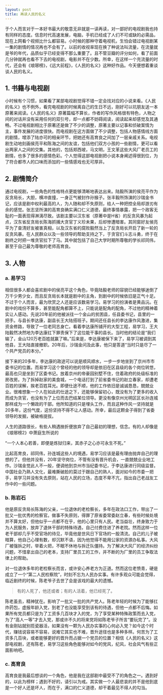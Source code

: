 ```yaml
---
layout: post
title: 再读人民的名义
---
```

于个人而言对于一本好书最大的敬意无非就是一读再读，对一部好的电视剧我也持有同样的态度。信息时代高速发展，电脑，手机已经成了人们不可或缺的必需品，现在上网看个视频比什么都容易。小时候的那种守着电视机，生怕会错过电视剧某一集的剧情的情况再也不会有了。以前的收视率现在换了种说法叫流量，在流量就是爷的年代，品质似乎已经变得不那么重要了。且不管豆瓣的评分如何，看了前面几分钟就再也看不下去的电视剧，电影并不在少数。所幸，在这样一个充流量的时代，还会有《琅琊榜》，《远大前程》，《人民的名义》这种好作品。今天便想着重谈谈人民的名义。

## 1. 书籍与电视剧

小时候有个习惯，如果看了某部电视剧觉得不错一定会找对应的小说来看。《人民的名义》也不例外，看完电视剧的时候离自己的生日不远，刚好可以坑朋友送一本原著来阅读。《人民的名义》原著篇幅不算长，作者的写作风格很有特色，人物之间的对话并没有采用任何的双引号，却一点都不妨碍阅读，阅读起来却感觉及其通畅。不过电视剧相比于原著还是做了不少的调整，原著主要以记事和侦破案情为主，事件发展的进度很快。而电视剧在这方面做了不少调整，包括人物感情线方面的剧情，增添了陆亦可的相亲环节，把她还有高育良之间加了一层亲戚关系。电视剧生动地刻画侯亮平和陈海之间的友谊，包括他们双方小孩的一些剧情，更可以看出两家人之间的交集。其他的，包括郑西坡，马文明，王文革这些大风厂老员工的剧情，也多了很多的感情色彩。个人觉得这部电视剧把小说本身阐述得很到位，为了符合都市人的口味而添加的一些情感戏也无可厚非。

## 2. 剧情简介

通过电视剧，一些角色的性格特点更能够清晰地表达出来。陆毅所演的侯亮平作为反贪局长，大胆，横冲直撞，一身正气被封作孙猴子。张丰毅所饰演的沙瑞金书记，应该是剧中权利最高的人，为人随和却不失原则，给人一种把控全局却游刃有余的感觉。张志坚所演的高育良确实满口仁义道德，最终事情暴露，把一个政客无耻的一面表现得淋漓尽致。该剧主要以汉东省（原著中是H省）的反贪风暴为起点，汉东省反贪局长陈海抓捕大贪官丁义珍未果，后却惨遭暗害。其同窗好友侯亮平为了查清好友被害真相，以及汉东省的腐败毅然当上了反贪局长开启了新一轮的反贪风暴。在人民群众以及一些领导的帮助支持之下，于贪官们斗志斗勇，终于在剧终之时把一堆贪官拉下了马。其中就包括了自己大学时期所尊敬的学长祁同伟，甚至于自己最为尊敬的老师高育良。

## 3. 人物

### a. 易学习

相信很多人都会喜欢剧中的侯亮平这个角色，毕竟陆毅老师的容貌已经能够迷倒了万千少男少女，而且反贪局长本就是剧中的主角，到剧中的时候依旧是正气十足。不过于个人而言，最为欣赏之人还是应该数易学习。易学习的扮演者是黄品沅。在剧中的戏份不算多，甚至能配角都算不上，只能说是配角的配角，不过他的精神着实让人感动。先说20年前的他被派往一个金山的贫困县，任县委书记，县里的一把手。与县长李达康，副县长王大陆搭班子。期间还任县长的李达康作风激进，集资金修路，导致了一位老同志身亡。看着李达康所铺开的大型工程，易学习，王大陆毅然决然地为李达康扛下罪责保下了这位能干事的县长。当时他的结论是“我们输了，金山120万老百姓就赢了嘛。”后来是，李达康被保下来了，易学习被调到其他县，王大陆直接撤职。20年后，沙瑞金问及此事，他只是答道“当时只是尽了一个共产党员的本分。”

接下来的20多年，李达康的政途可以说是顺风顺水，一步一步地坐到了京州市市委书记的位置。而易学习这个曾经的他的领导却是依旧在区县级的各个岗位转悠，最高也只是坐到了区委书记。放着京州的帝豪园别墅不住，住着政府的处级标准的房改房。为了拆掉赵家的美食城，一个电话打到了前省委书记的赵立春家，却遭老百姓的误解，挨老百姓耳光。即便仕途不顺，他的工作依旧是诚诚恳恳，兢兢业业。很难想象一个人在如此的仕途之下，还能够保留初心，既没有为了更多的收入而成为贪官，也没有为了上位而去巴结某位领导。更没有像京州光明区区长孙连城那样成为一个懒政的干部。他所知道的只是埋头工作，而且这种作风一坚持就是20多年，这份气度，这份坚持不得不让人感动。所幸，最后这颗金子得到了省委领导的发掘，被破格提拔。

人生的道路很长，有些人稍遇挫折便放弃了自己最初的理想，信念。有的人却像是《琅琊榜2》中萧庭生所说的

“一个人本心若善，即便是炼狱归来，其赤子之心亦可永生不死。”

比起高育良，祁同伟，孙连城这些人的境遇，易学习应该是最有理由抛弃自己的理想的了。但他并没有，20年坚守岗位，不管有没有晋升机会，一直兢兢业业地工作。沙瑞金觉此人不一般，便调他到京州市当纪委书记，于李达康进行同级监督。中国社会乃熟人文化，最难撕破脸的莫过于跟自己的熟人，面对如今的市委一把手，易学习并没有失去原则，站在人民的立场，态度不卑不亢，指出自己老战友工作中的一些问题。


### b. 陈岩石

他是原反贪局长陈海的父亲，一位退休的老检察长，多年在政法口工作，带出了一批又一批优秀的检察官。做事不失原则，得罪了原省委常委赵立春，有些时候处境并不算太好，但他似乎一点都不在乎，他的心里只有人民。老当益壮，终身致力于为人民服务，放弃了退休干部的特殊待遇，自己付费住进了养老院。然而这样一位老干部却几乎不受官场的待见，毕竟他是世风日下官场的一股清流。自己的儿子被暗算，他自己心理有数，却沉默不语，因为他觉得不能用公家的资源办私事。大风厂被强拆之时，举着火把，不眠不休地与拆迁队僵持。为了解决大风厂的经济纠纷问题，不惜拿出自己的老本，支持厂里员工的工作，并不断的为厂里的员工争取法律上的帮助。

对一位退休多年的老检察长而言，或许安心养老方为正道。然而这位老愤青，硬是成立了一个“第二人民检察院”，时刻不忘为人民办实事。有许多观众可能会觉得，临近剧终的时候，陈老爷子去世了会是该戏的最大的遗憾。

> 有的人死了，他还或者；有的人活着，他已经死了。

陈老虽去，精神犹在。影响了一批又一批的共产党人。陈老年轻的时候为了能够扛炸药包，虚报年龄入党，到老了也没能享受到该有的待遇，但他一点都不后悔。如果所有党员都只是为了工资多几百块才入的党，为了享受某种特殊政策而去入党，为了“高人一等”才去入党，那或许不久的将来党将如陈老爷子所言“要玩完了”。没有金刚钻就别揽瓷器活，如果没有一颗为人民办实事的心何必入党？如今这个时代，赚钱说容易不容易，说难它其实也不难，晋升途径也是多种多样。何苦为了工资多几百块，或者能够更好的晋升而占据一个党员的位置？相信《人民的名义》这部电视剧，还有陈老，易学习这些角色能够对如今的党风，纪风，社会风气有些正面影响吧。

### c. 高育良

高育良是我最后想谈的一个角色，他是我在这部剧中最受不了的角色之一。遇到好的，以此为榜样；遇到不好的，请引以为戒。其实做一个人最悲哀的并不是他到底是一个好人还是坏人，而在于，满口的仁义道德，却干着最见不得人的勾当。






